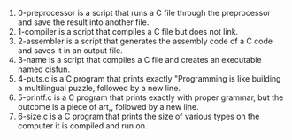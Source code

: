 1. 0-preprocessor is  a script that runs a C file through the preprocessor and save the result into another file.
2. 1-compiler is a script that compiles a C file but does not link.
3. 2-assembler is  a script that generates the assembly code of a C code and saves it in an output file.
4. 3-name is a script that compiles a C file and creates an executable named cisfun.
5. 4-puts.c is a C program that prints exactly "Programming is like building a multilingual puzzle, followed by a new line.
6. 5-printf.c is a C program that prints exactly with proper grammar, but the outcome is a piece of art,, followed by a new line.
7. 6-size.c is a C program that prints the size of various types on the computer it is compiled and run on.

